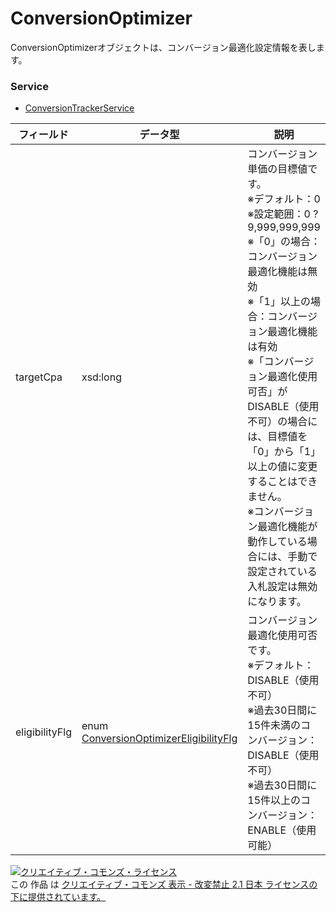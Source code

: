 # ConversionOptimizer
ConversionOptimizerオブジェクトは、コンバージョン最適化設定情報を表します。
### Service
+ [ConversionTrackerService](../services/ConversionTrackerService.md)

| フィールド | データ型 | 説明 | ADD | SET | 
|---|---|---|---|---|
| targetCpa| xsd:long| コンバージョン単価の目標値です。<br>※デフォルト：0<br>※設定範囲：0 ? 9,999,999,999<br>※「0」の場合：コンバージョン最適化機能は無効<br>※「1」以上の場合：コンバージョン最適化機能は有効<br>※「コンバージョン最適化使用可否」がDISABLE（使用不可）の場合には、目標値を「0」から「1」以上の値に変更することはできません。<br>※コンバージョン最適化機能が動作している場合には、手動で設定されている入札設定は無効になります。| ─| Opt |
| eligibilityFlg| enum <a href="./ConversionOptimizerEligibilityFlg.md">ConversionOptimizerEligibilityFlg</a>| コンバージョン最適化使用可否です。<br>※デフォルト：DISABLE（使用不可）<br>※過去30日間に15件未満のコンバージョン：DISABLE（使用不可）<br>※過去30日間に15件以上のコンバージョン：ENABLE（使用可能）| ─| ─ |
<a rel="license" href="http://creativecommons.org/licenses/by-nd/2.1/jp/"><img alt="クリエイティブ・コモンズ・ライセンス" style="border-width:0" src="https://i.creativecommons.org/l/by-nd/2.1/jp/88x31.png" /></a><br />この 作品 は <a rel="license" href="http://creativecommons.org/licenses/by-nd/2.1/jp/">クリエイティブ・コモンズ 表示 - 改変禁止 2.1 日本 ライセンスの下に提供されています。</a>
